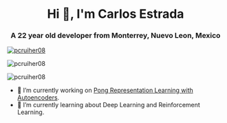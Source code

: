 <!--

Here are some ideas to get you started:

- 🔭 I’m currently working on ...
- 🌱 I’m currently learning ...
- 👯 I’m looking to collaborate on ...
- 🤔 I’m looking for help with ...
- 💬 Ask me about ...
- 📫 How to reach me: ...
- 😄 Pronouns: ...
- ⚡ Fun fact: ...
-->
 
<h1 align="center">Hi 👋, I'm Carlos Estrada</h1>
<h3 align="center">A 22 year old developer from Monterrey, Nuevo Leon, Mexico</h3>

<p align="left"> <a href="https://github.com/ryo-ma/github-profile-trophy"><img src="https://github-profile-trophy.vercel.app/?username=Loptt&theme=onedark&margin-w=15&margin-h=15" alt="pcruiher08" /></a> </p>
<p><img src="https://github-readme-stats.vercel.app/api?username=pcruiher08&count_private=true&show_icons=true&include_all_commits=true&theme=onedark&hide=issues,prs" alt="pcruiher08" /></p>
<p align="left"> <img src="https://komarev.com/ghpvc/?username=pcruiher08&label=Profile%20views&color=0e75b6&style=flat" alt="pcruiher08" /> </p>

- 🔭 I’m currently working on [Pong Representation Learning with Autoencoders](https://github.com/Loptt/pong-autoencoder).
- 🌱 I’m currently learning about Deep Learning and Reinforcement Learning.
